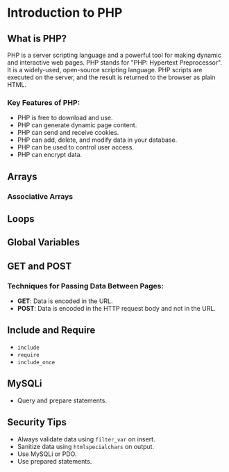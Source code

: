 # Introduction to PHP

## What is PHP?
PHP is a server scripting language and a powerful tool for making dynamic and interactive web pages. PHP stands for "PHP: Hypertext Preprocessor". It is a widely-used, open-source scripting language. PHP scripts are executed on the server, and the result is returned to the browser as plain HTML.

### Key Features of PHP:
- PHP is free to download and use.
- PHP can generate dynamic page content.
- PHP can send and receive cookies.
- PHP can add, delete, and modify data in your database.
- PHP can be used to control user access.
- PHP can encrypt data.



## Arrays
### Associative Arrays

## Loops

## Global Variables

## GET and POST
### Techniques for Passing Data Between Pages:
- **GET**: Data is encoded in the URL.
- **POST**: Data is encoded in the HTTP request body and not in the URL.

## Include and Require
- `include`
- `require`
- `include_once`

## MySQLi
- Query and prepare statements.

## Security Tips
- Always validate data using `filter_var` on insert.
- Sanitize data using `htmlspecialchars` on output.
- Use MySQLi or PDO.
- Use prepared statements.


